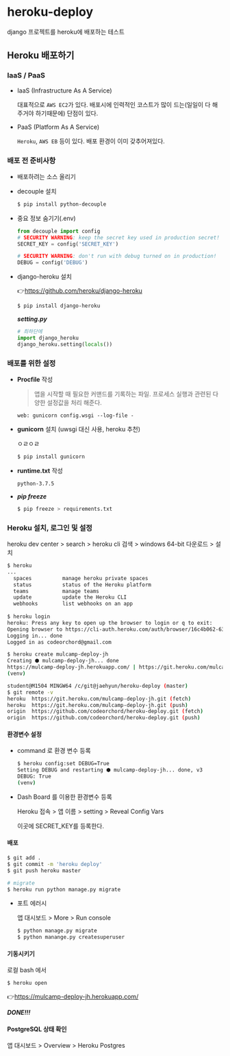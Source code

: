 # heroku-deploy
django 프로젝트를 heroku에 배포하는 테스트

## Heroku 배포하기

### IaaS / PaaS

- IaaS (Infrastructure As A Service)

  대표적으로 `AWS EC2`가 있다. 배포시에 인력적인 코스트가 많이 드는(일일이 다 해 주거야 하기때문에) 단점이 있다.

- PaaS (Platform As A Service)

  `Heroku`, `AWS EB` 등이 있다. 배포 환경이 이미 갖추어져있다.

### 배포 전 준비사항

- 배포하려는 소스 올리기

- decouple 설치

  ```bash
  $ pip install python-decouple
  ```

- 중요 정보 숨기기(.env)

  ```python
  from decouple import config
  # SECURITY WARNING: keep the secret key used in production secret!
  SECRET_KEY = config('SECRET_KEY')
  
  # SECURITY WARNING: don't run with debug turned on in production!
  DEBUG = config('DEBUG')
  ```

- django-heroku 설치

  :point_right:https://github.com/heroku/django-heroku

  ```bash
  $ pip install django-heroku
  ```

  ***setting.py***

  ```python
  # 최하단에
  import django_heroku
  django_heroku.setting(locals())
  ```

### 배포를 위한 설정

- **Procfile** 작성

  > 앱을 시작할 때 필요한 커맨드를 기록하는 파일. 프로세스 실행과 관련된 다양한 설정값을 처리 해준다.

  ```
  web: gunicorn config.wsgi --log-file -
  ```

- **gunicorn** 설치 (uwsgi 대신 사용, heroku 추천)

  ㅇㄹㅇㄹ

  ```bash
  $ pip install gunicorn
  ```

- **runtime.txt** 작성

  ```
  python-3.7.5
  ```

- ***pip freeze***

  ```bash
  $ pip freeze > requirements.txt
  ```

### Heroku 설치, 로그인 및 설정

heroku dev center > search > heroku cli 검색 > windows 64-bit 다운로드 > 설치

```bash
$ heroku
...
  spaces          manage heroku private spaces
  status          status of the Heroku platform
  teams           manage teams
  update          update the Heroku CLI
  webhooks        list webhooks on an app
  
$ heroku login
heroku: Press any key to open up the browser to login or q to exit: 
Opening browser to https://cli-auth.heroku.com/auth/browser/16c4b062-6336-4f91-8398-4102eac3d6ca
Logging in... done
Logged in as codeorchord@gmail.com

$ heroku create mulcamp-deploy-jh
Creating ⬢ mulcamp-deploy-jh... done
https://mulcamp-deploy-jh.herokuapp.com/ | https://git.heroku.com/mulcamp-deploy-jh.git
(venv)

student@M1504 MINGW64 /c/git@jaehyun/heroku-deploy (master)
$ git remote -v
heroku  https://git.heroku.com/mulcamp-deploy-jh.git (fetch)
heroku  https://git.heroku.com/mulcamp-deploy-jh.git (push)
origin  https://github.com/codeorchord/heroku-deploy.git (fetch)
origin  https://github.com/codeorchord/heroku-deploy.git (push)


```

#### 환경변수 설정

- command 로 환경 변수 등록

  ```bash
  $ heroku config:set DEBUG=True
  Setting DEBUG and restarting ⬢ mulcamp-deploy-jh... done, v3
  DEBUG: True
  (venv) 
  ```

- Dash Board 를 이용한 환경변수 등록

  Heroku 접속 > 앱 이름 > setting > Reveal Config Vars 

  이곳에 SECRET_KEY를 등록한다.

#### 배포

```bash
$ git add .
$ git commit -m 'heroku deploy'
$ git push heroku master

# migrate
$ heroku run python manage.py migrate
```

- 포트 에러시

  앱 대시보드 > More > Run console

  ```bash
  $ python manage.py migrate
  $ python manange.py createsuperuser
  ```

#### 기동시키기

로컬 bash 에서

```bash
$ heroku open
```

:point_right:https://mulcamp-deploy-jh.herokuapp.com/

***DONE!!!***

#### PostgreSQL 상태 확인

앱 대시보드 > Overview > Heroku Postgres





